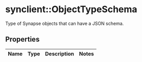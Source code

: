 # synclient::ObjectTypeSchema

Type of Synapse objects that can have a JSON schema.
## Properties
Name | Type | Description | Notes
------------ | ------------- | ------------- | -------------


